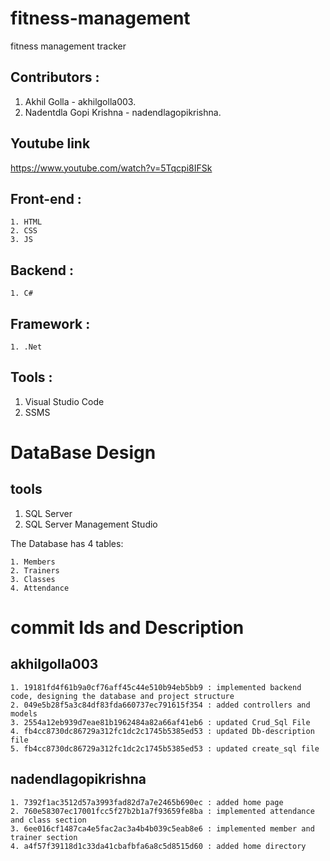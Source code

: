 # fitness-management
fitness management tracker

## Contributors : 
1. Akhil Golla - akhilgolla003.
2. Nadentdla Gopi Krishna - nadendlagopikrishna.

## Youtube link
https://www.youtube.com/watch?v=5Tqcpi8IFSk

## Front-end :
    1. HTML
    2. CSS
    3. JS
## Backend :
    1. C#
## Framework :
    1. .Net
## Tools :
  1. Visual Studio Code
  2. SSMS

# DataBase Design

  ## tools
  1. SQL Server
  2. SQL Server Management Studio

The Database has 4 tables:

    1. Members
    2. Trainers
    3. Classes
    4. Attendance
    
# commit Ids and Description
## akhilgolla003
    1. 19181fd4f61b9a0cf76aff45c44e510b94eb5bb9 : implemented backend code, designing the database and project structure
    2. 049e5b28f5a3c84df83fda660737ec791615f354 : added controllers and models
    3. 2554a12eb939d7eae81b1962484a82a66af41eb6 : updated Crud_Sql File
    4. fb4cc8730dc86729a312fc1dc2c1745b5385ed53 : updated Db-description file
    5. fb4cc8730dc86729a312fc1dc2c1745b5385ed53 : updated create_sql file
## nadendlagopikrishna
    1. 7392f1ac3512d57a3993fad82d7a7e2465b690ec : added home page
    2. 760e58307ec17001fcc5f27b2b1a7f93659fe8ba : implemented attendance and class section
    3. 6ee016cf1487ca4e5fac2ac3a4b4b039c5eab8e6 : implemented member and trainer section
    4. a4f57f39118d1c33da41cbafbfa6a8c5d8515d60 : added home directory
